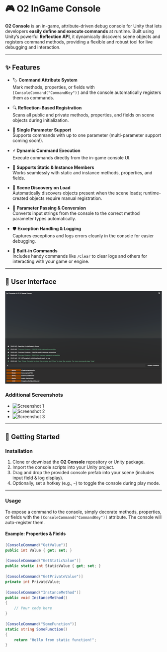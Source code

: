 # 🎮 O2 InGame Console

**O2 Console** is an in-game, attribute-driven debug console for Unity that lets developers **easily define and execute commands** at runtime. Built using Unity’s powerful **Reflection API**, it dynamically discovers scene objects and registers command methods, providing a flexible and robust tool for live debugging and interaction.

---

## ✨ Features

- 🏷️ **Command Attribute System**  
  Mark methods, properties, or fields with `[ConsoleCommand("CommandKey")]` and the console automatically registers them as commands.

- 🔍 **Reflection-Based Registration**  
  Scans all public and private methods, properties, and fields on scene objects during initialization.

- 🔢 **Single Parameter Support**  
  Supports commands with up to one parameter (multi-parameter support coming soon!).

- ⚡ **Dynamic Command Execution**  
  Execute commands directly from the in-game console UI.

- 🧩 **Supports Static & Instance Members**  
  Works seamlessly with static and instance methods, properties, and fields.

- 🎯 **Scene Discovery on Load**  
  Automatically discovers objects present when the scene loads; runtime-created objects require manual registration.

- 🔄 **Parameter Passing & Conversion**  
  Converts input strings from the console to the correct method parameter types automatically.

- 🛡️ **Exception Handling & Logging**  
  Captures exceptions and logs errors cleanly in the console for easier debugging.

- 🚀 **Built-in Commands**  
  Includes handy commands like `/Clear` to clear logs and others for interacting with your game or engine.

---

## 🎨 User Interface

![O2 Console Screenshot](Console%20UI%20Images/ConsoleIM%20(5).png)

### Additional Screenshots  
- ![Screenshot 1](Console%UI%Images/ConsoleIM%(2).png)  
- ![Screenshot 2](Console%UI%Images/ConsoleIM%(4).png)  
- ![Screenshot 3](Console%UI%Images/ConsoleIM%(6).png)  

---

## 🚀 Getting Started

### Installation

1. Clone or download the **O2 Console** repository or Unity package.  
2. Import the console scripts into your Unity project.  
3. Drag and drop the provided console prefab into your scene (includes input field & log display).  
4. Optionally, set a hotkey (e.g., `~`) to toggle the console during play mode.

---

### Usage

To expose a command to the console, simply decorate methods, properties, or fields with the `[ConsoleCommand("CommandKey")]` attribute. The console will auto-register them.

#### Example: Properties & Fields
```csharp
[ConsoleCommand("GetValue")]
public int Value { get; set; }

[ConsoleCommand("GetStaticValue")]
public static int StaticValue { get; set; }

[ConsoleCommand("GetPrivateValue")]
private int PrivateValue;

[ConsoleCommand("InstanceMethod")]
public void InstanceMethod()
{
    // Your code here
}

[ConsoleCommand("SomeFunction")]
static string SomeFunction()
{
    return "Hello from static function!";
}
